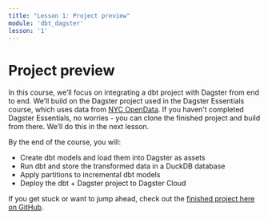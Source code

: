```yaml
---
title: "Lesson 1: Project preview"
module: 'dbt_dagster'
lesson: '1'
---
```


# Project preview

In this course, we’ll focus on integrating a dbt project with Dagster from end to end. We’ll build on the Dagster project used in the Dagster Essentials course, which uses data from [NYC OpenData](https://opendata.cityofnewyork.us/).  If you haven’t completed Dagster Essentials, no worries - you can clone the finished project and build from there. We’ll do this in the next lesson.

By the end of the course, you will:

- Create dbt models and load them into Dagster as assets
- Run dbt and store the transformed data in a DuckDB database
- Apply partitions to incremental dbt models
- Deploy the dbt + Dagster project to Dagster Cloud

If you get stuck or want to jump ahead, check out the [finished project here on GitHub](https://github.com/dagster-io/project-dagster-university/tree/module/dagster-and-dbt).